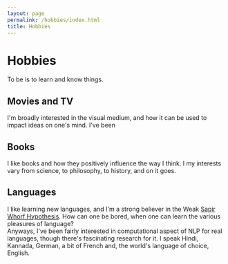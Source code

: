 ```yaml
---
layout: page
permalink: /hobbies/index.html
title: Hobbies
---
```


# Hobbies
To be is to learn and know things.

## Movies and TV
I'm broadly interested in the visual medium, and how it can be used to impact ideas on one's mind. I've been 

## Books
I like books and how they positively influence the way I think. I my interests vary from science, to philosophy, to history, and on it goes. 

## Languages
I like learning new languages, and I'm a strong believer in the Weak [Sapir Whorf Hypothesis](https://en.wikipedia.org/wiki/Linguistic_relativity). How can one be bored, when one can learn the various pleasures of language?<br>
Anyways, I've been fairly interested in computational aspect of NLP for real languages, though there's fascinating research for it. I speak Hindi, Kannada,  German, a bit of French and, the world's language of choice, English.